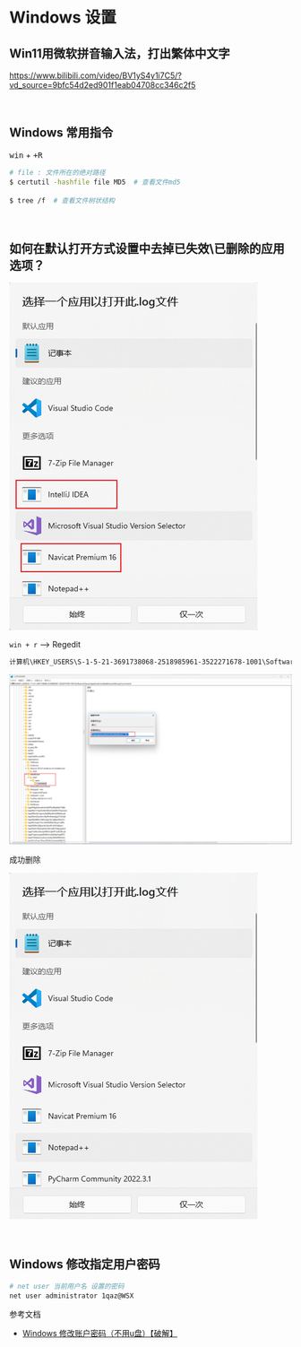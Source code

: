 # Windows 设置

## Win11用微软拼音输入法，打出繁体中文字

<https://www.bilibili.com/video/BV1yS4y1i7C5/?vd_source=9bfc54d2ed901f1eab04708cc346c2f5>

<p>&nbsp;</p>

## Windows 常用指令

<kbd>win</kbd> + <kbd>+R</kbd>

```sh
# file : 文件所在的绝对路径
$ certutil -hashfile file MD5  # 查看文件md5

$ tree /f  # 查看文件树状结构
```

<p>&nbsp;</p>

## 如何在默认打开方式设置中去掉已失效\已删除的应用选项？

![image](./assets/img/2402369-20230923114808157-1921707260.png)

`win + r` --> Regedit

```sh
计算机\HKEY_USERS\S-1-5-21-3691738068-2518985961-3522271678-1001\Software\Classes\Applications
```

![image](./assets/img/2402369-20230923114818360-1598693236.png)

成功删除

![image](./assets/img/2402369-20230923114826784-11697093.png)

<p>&nbsp;</p>

## Windows 修改指定用户密码

```sh
# net user 当前用户名 设置的密码
net user administrator 1qaz@WSX
```

参考文档

- [Windows 修改账户密码（不用u盘）【破解】](https://blog.csdn.net/qq_22841387/article/details/123024452)
